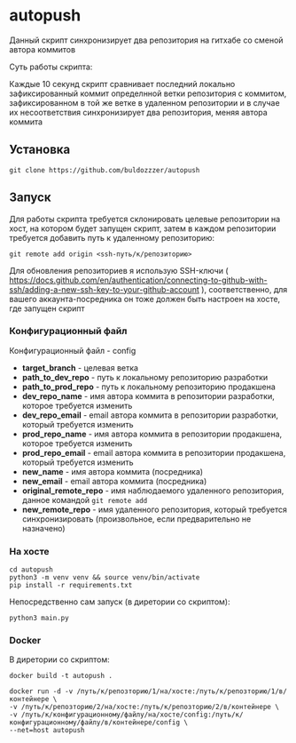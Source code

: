 # autopush
Данный скрипт синхронизирует два репозитория на гитхабе со сменой автора коммитов

Суть работы скрипта:

Каждые 10 секунд скрипт сравнивает последний локально зафиксированный коммит определнной ветки репозитория с коммитом, зафиксированном в той же ветке
в удаленном репозитории и в случае их несоответствия синхронизирует два репозитория, меняя автора коммита

## Установка

```
git clone https://github.com/buldozzzer/autopush
```

## Запуск

Для работы скрипта требуется склонировать целевые репозитории на хост, на котором будет запущен скрипт,
затем в каждом репозитории требуется добавить путь к удаленному репозиторию:

```
git remote add origin <ssh-путь/к/репозиторию>
```
Для обновления репозиториев я использую SSH-ключи ( https://docs.github.com/en/authentication/connecting-to-github-with-ssh/adding-a-new-ssh-key-to-your-github-account ),
соответственно, для вашего аккаунта-посредника он тоже должен быть настроен на хосте, где запущен скрипт

### Конфигурационный файл

Конфигурационный файл - config


- **target_branch** - целевая ветка
- **path_to_dev_repo** - путь к локальному репозиторию разработки
- **path_to_prod_repo** - путь к локальному репозиторию продакшена
- **dev_repo_name** - имя автора коммита в репозитории разработки, которое требуется изменить
- **dev_repo_email** - email автора коммита в репозитории разработки, который требуется изменить
- **prod_repo_name** - имя автора коммита в репозитории продакшена, которое требуется изменить
- **prod_repo_email** - email автора коммита в репозитории продакшена, который требуется изменить
- **new_name** - имя автора коммита (посредника)
- **new_email** - email автора коммита (посредника)
- **original_remote_repo** - имя наблюдаемого удаленного репозитория, данное командой ```git remote add```
- **new_remote_repo** - имя удаленного репозитория, который требуется синхронизировать  (произвольное, если предварительно не назначено)

### На хосте
```
cd autopush
python3 -m venv venv && source venv/bin/activate
pip install -r requirements.txt
```
Непосредственно сам запуск (в диретории со скриптом):
```
python3 main.py
```
### Docker

В диретории со скриптом:
```
docker build -t autopush .
```
```
docker run -d -v /путь/к/репозторию/1/на/хосте:/путь/к/репозторию/1/в/контейнере \
-v /путь/к/репозторию/2/на/хосте:/путь/к/репозторию/2/в/контейнере \
-v /путь/к/конфигурационному/файлу/на/хосте/config:/путь/к/конфигурационному/файлу/в/контейнере/config \
--net=host autopush
```
